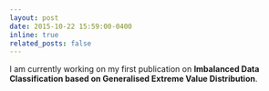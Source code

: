 ```yaml
---
layout: post
date: 2015-10-22 15:59:00-0400
inline: true
related_posts: false
---
```


I am currently working on my first publication on **Imbalanced Data Classification based on Generalised Extreme Value Distribution**.
